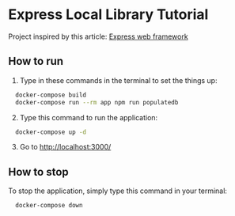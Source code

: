 # Express Local Library Tutorial

Project inspired by this article: [Express web framework](https://developer.mozilla.org/en-US/docs/Learn/Server-side/Express_Nodejs/)

## How to run

1. Type in these commands in the terminal to set the things up:

```bash
  docker-compose build
  docker-compose run --rm app npm run populatedb
```

2. Type this command to run the application:

```bash
  docker-compose up -d
```

3. Go to <http://localhost:3000/>

## How to stop

To stop the application, simply type this command in your terminal:

```bash
  docker-compose down
```
